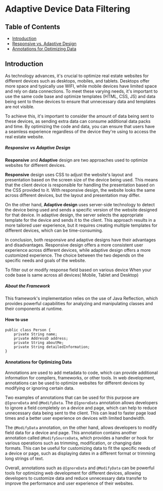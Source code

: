 # Adaptive Device Data Filtering

## Table of Contents

- [Introduction](#introduction)
- [Responsive vs. Adaptive Design](#responsive-vs-adaptive-design)
- [Annotations for Optimizing Data](#annotations-for-optimizing-data)

    
## Introduction
   As technology advances, it's crucial to optimize real estate websites for different devices such as desktops, mobiles, and tablets. Desktops offer more space and typically use WIFI, while mobile devices have limited space and rely on data connections. To meet these varying needs, it's important to use the same code base and optimize templates (HTML, CSS, JS) and data being sent to these devices to ensure that unnecessary data and templates are not visible.

To achieve this, it's important to consider the amount of data being sent to these devices, as sending extra data can consume additional data packs and time. By optimizing the code and data, you can ensure that users have a seamless experience regardless of the device they're using to access the real estate website.
      
  
##### Responsive vs Adaptive Design

**Responsive** and **Adaptive** design are two approaches used to optimize websites for different devices. 

**Responsive** design uses CSS to adjust the website's layout and presentation based on the screen size of the device being used. This means that the client device is responsible for handling the presentation based on the CSS provided to it. With responsive design, the website looks the same across different devices, but the layout and presentation may differ.

On the other hand, **Adaptive design** uses server-side technology to detect the device being used and sends a specific version of the website designed for that device. In adaptive design, the server selects the appropriate template for the device and sends it to the client. This approach results in a more tailored user experience, but it requires creating multiple templates for different devices, which can be time-consuming.

In conclusion, both responsive and adaptive designs have their advantages and disadvantages. Responsive design offers a more consistent user experience across different devices, while adaptive design offers a more customized experience. The choice between the two depends on the specific needs and goals of the website.
    
To filter out or modify response field based on various device When your code base is same across all devices( Mobile, Tablet and Desktop)

##### About the Framework

This framework's implementation relies on the use of Java Reflection, which provides powerful capabilities for analyzing and manipulating classes and their components at runtime.

#### How to use

    public class Person {
        private String name;
        private AddressD address;
        private String aboutMe;
        private String detailedInformation;
    }

#### Annotations for Optimizing Data

Annotations are used to add metadata to code, which can provide additional information for compilers, frameworks, or other tools. In web development, annotations can be used to optimize websites for different devices by modifying or ignoring certain data.

Two examples of annotations that can be used for this purpose are `@IgnoreData` and `@ModifyData`. The `@IgnoreData` annotation allows developers to ignore a field completely on a device and page, which can help to reduce unnecessary data being sent to the client. This can lead to faster page load times and a better user experience on devices with limited bandwidth.

The `@ModifyData` annotation, on the other hand, allows developers to modify field data for a device and page. This annotation contains another annotation called `@ModifySourceData`, which provides a handler or hook for various operations such as trimming, modification, or changing date formats. This can be useful for customizing data to fit the specific needs of a device or page, such as displaying dates in a different format or trimming long strings of text.

Overall, annotations such as `@IgnoreData` and `@ModifyData` can be powerful tools for optimizing web development for different devices, allowing developers to customize data and reduce unnecessary data transfer to improve the performance and user experience of their websites.

